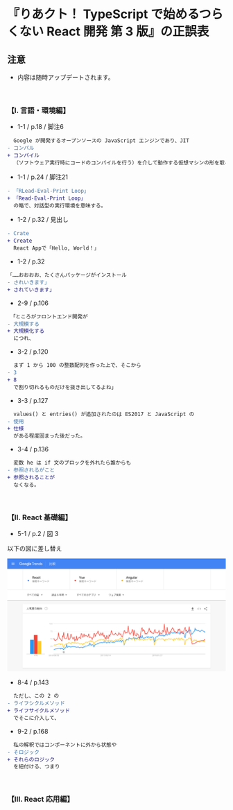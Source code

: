 # 『りあクト！ TypeScript で始めるつらくない React 開発 第 3 版』の正誤表

## 注意

- 内容は随時アップデートされます。

<br />

### 【Ⅰ. 言語・環境編】

- 1-1 / p.18 / 脚注6

```diff
  Google が開発するオープンソースの JavaScript エンジンであり、JIT
- コンパル
+ コンパイル
  （ソフトウェア実行時にコードのコンパイルを行う）を介して動作する仮想マシンの形を取る。
```

- 1-1 / p.24 / 脚注21

```diff
- 「RLead-Eval-Print Loop」
+ 「Read-Eval-Print Loop」
  の略で、対話型の実行環境を意味する。
```

- 1-2 / p.32 / 見出し

```diff
- Crate
+ Create
  React Appで「Hello, World！」
```

- 1-2 / p.32

```diff
「……おおおお、たくさんパッケージがインストール
- されいきます」
+ されていきます」
```

- 2-9 / p.106

```diff
 「ところがフロントエンド開発が
- 大規模する
+ 大規模化する
  につれ、
```

- 3-2 / p.120

```diff
  まず 1 から 100 の整数配列を作った上で、そこから
- 3
+ 8
  で割り切れるものだけを抜き出してるよね」
```

- 3-3 / p.127

```diff
  values() と entries() が追加されたのは ES2017 と JavaScript の
- 使用
+ 仕様
  がある程度固まった後だった。
```

- 3-4 / p.136

```diff
  変数 he は if 文のブロックを外れたら誰からも
- 参照されるがこと
+ 参照されることが
  なくなる。
```

<br />

### 【Ⅱ. React 基礎編】

- 5-1 / p.2 / 図 3

以下の図に差し替え

![図 3: Googleトレンドでの各フレームワークの検索数比較（2020 年 9 月現在）](./images/05-01-keyword-trends.png)

- 8-4 / p.143

```diff
  ただし、この 2 の
- ライフシクルメソッド
+ ライフサイクルメソッド
  でそこに介入して、
```

- 9-2 / p.168

```diff
  私の解釈ではコンポーネントに外から状態や
- そロジック
+ それらのロジック
  を紐付ける、つまり
```

<br />

### 【Ⅲ. React 応用編】
